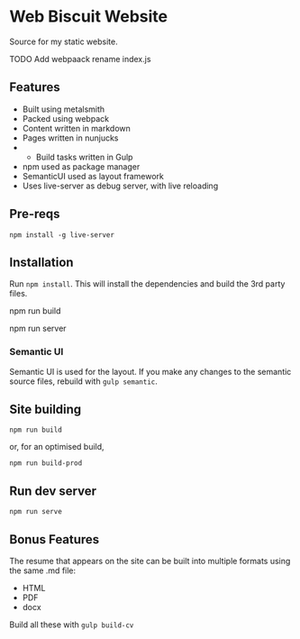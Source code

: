 # Web Biscuit Website

Source for my static website.

TODO
Add webpaack
rename index.js


## Features
- Built using metalsmith
- Packed using webpack
- Content written in markdown
- Pages written in nunjucks
- * Build tasks written in Gulp
- npm used as package manager
- SemanticUI used as layout framework
- Uses live-server as debug server, with live reloading

## Pre-reqs

`npm install -g live-server`

## Installation

Run `npm install`. This will install the dependencies and build the 3rd party files.

npm run build

npm run server




### Semantic UI

Semantic UI is used for the layout. If you make any changes to the semantic source files, rebuild with `gulp semantic`.

## Site building
`npm run build`

or, for an optimised build, 

`npm run build-prod`

## Run dev server

`npm run serve`

## Bonus Features
The resume that appears on the site can be built into multiple formats using the same .md file:
- HTML
- PDF
- docx

Build all these with `gulp build-cv`